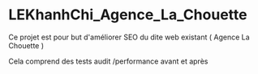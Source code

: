 # LEKhanhChi_Agence_La_Chouette

Ce projet est pour but d'améliorer SEO du dite web existant ( Agence La Chouette )

Cela comprend des tests audit /performance avant et après 
